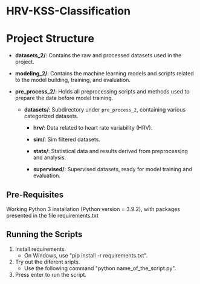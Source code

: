# HRV-KSS-Classification

# Project Structure
- **datasets_2/**: Contains the raw and processed datasets used in the project.
  
- **modeling_2/**: Contains the machine learning models and scripts related to the model building, training, and evaluation.

- **pre_process_2/**: Holds all preprocessing scripts and methods used to prepare the data before model training.

    - **datasets/**: Subdirectory under `pre_process_2`, containing various categorized datasets.
    
        - **hrv/**: Data related to heart rate variability (HRV).
        
        - **sim/**: Sim filtered datasets. 
        
        - **stats/**: Statistical data and results derived from preprocessing and analysis.
        
        - **supervised/**: Supervised datasets, ready for model training and evaluation.

Pre-Requisites
--------------

Working Python 3 installation (Python version = 3.9.2), with packages presented in the file requirements.txt


Running the Scripts
-------------------

1. Install requirements.
   * On Windows, use "pip install -r requirements.txt".
2. Try out the diferent sripts.
   * Use the following command "python name_of_the_script.py".
3. Press enter to run the script.

